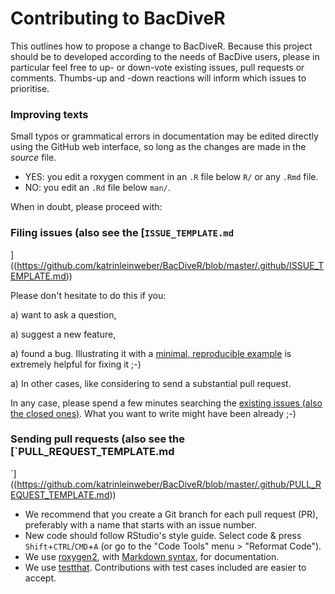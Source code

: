 # Contributing to BacDiveR

This outlines how to propose a change to BacDiveR. Because this project should 
be to developed according to the needs of BacDive users, please in particular 
feel free to up- or down-vote existing issues, pull requests or comments. 
Thumbs-up and -down reactions will inform which issues to prioritise.


### Improving texts

Small typos or grammatical errors in documentation may be edited directly using
the GitHub web interface, so long as the changes are made in the _source_ file.

*  YES: you edit a roxygen comment in an `.R` file below `R/` or any `.Rmd` file.
*  NO: you edit an `.Rd` file below `man/`.

When in doubt, please proceed with:


### Filing issues (also see the [`ISSUE_TEMPLATE.md`
]((https://github.com/katrinleinweber/BacDiveR/blob/master/.github/ISSUE_TEMPLATE.md))

Please don't hesitate to do this if you:

a) want to ask a question,

a) suggest a new feature, 

a) found a bug. Illustrating it with a [minimal, reproducible example][reprex] 
is extremely helpful for fixing it ;-) 

a) In other cases, like considering to send a substantial pull request.

In any case, please spend a few minutes searching the [existing issues (also the
closed ones)][issues]. What you want to write might have been already ;-)

[issues]: https://github.com/katrinleinweber/BacDiveR/issues/
[reprex]: https://www.tidyverse.org/help/#reprex


### Sending pull requests (also see the [`PULL_REQUEST_TEMPLATE.md
`]((https://github.com/katrinleinweber/BacDiveR/blob/master/.github/PULL_REQUEST_TEMPLATE.md))

*  We recommend that you create a Git branch for each pull request (PR), preferably with a name that starts with an issue number.
*  New code should follow RStudio's style guide. Select code & press `Shift`+`CTRL`/`CMD`+`A` (or go to the "Code Tools" menu > "Reformat Code").
*  We use [roxygen2](https://cran.r-project.org/package=roxygen2), with
[Markdown syntax](https://cran.r-project.org/web/packages/roxygen2/vignettes/markdown.html), 
for documentation.  
*  We use [testthat](https://cran.r-project.org/package=testthat). Contributions
with test cases included are easier to accept.  
